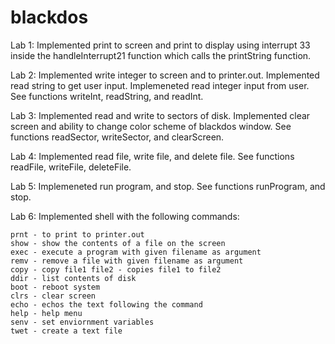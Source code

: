 # blackdos

Lab 1:
Implemented print to screen and print to display using interrupt 33 inside the handleInterrupt21 function which calls the printString function.

Lab 2:
Implemented write integer to screen and to printer.out. Implemented read string to get user input. Implemeneted read integer input from user. See functions writeInt, readString, and readInt.

Lab 3:
Implemented read and write to sectors of disk. Implemented clear screen and ability to change color scheme of blackdos window. See functions readSector, writeSector, and clearScreen.

Lab 4:
Implemented read file, write file, and delete file. See functions readFile, writeFile, deleteFile.

Lab 5:
Implemeneted run program, and stop. See functions runProgram, and stop.

Lab 6:
Implemented shell with the following commands:

	prnt - to print to printer.out
	show - show the contents of a file on the screen
	exec - execute a program with given filename as argument
	remv - remove a file with given filename as argument
	copy - copy file1 file2 - copies file1 to file2
	ddir - list contents of disk
	boot - reboot system
	clrs - clear screen
	echo - echos the text following the command
	help - help menu
	senv - set enviornment variables
	twet - create a text file
